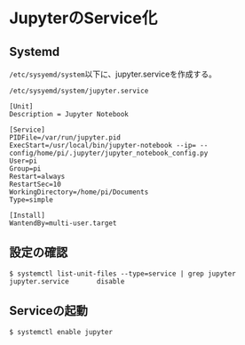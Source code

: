 # JupyterのService化

## Systemd

`/etc/sysyemd/system`以下に、jupyter.serviceを作成する。

`/etc/sysyemd/system/jupyter.service`

```shell
[Unit]
Description = Jupyter Notebook

[Service]
PIDFile=/var/run/jupyter.pid
ExecStart=/usr/local/bin/jupyter-notebook --ip= --config/home/pi/.jupyter/jupyter_notebook_config.py
User=pi
Group=pi
Restart=always
RestartSec=10
WorkingDirectory=/home/pi/Documents
Type=simple

[Install]
WantendBy=multi-user.target
```

## 設定の確認

```shell
$ systemctl list-unit-files --type=service | grep jupyter
jupyter.service       disable
```

## Serviceの起動　

```shell
$ systemctl enable jupyter
```